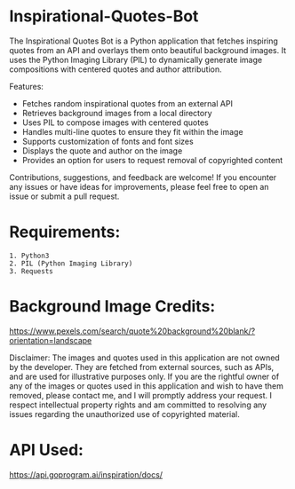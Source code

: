 # Inspirational-Quotes-Bot
The Inspirational Quotes Bot is a Python application that fetches inspiring quotes from an API and overlays them onto beautiful background images. It uses the Python Imaging Library (PIL) to dynamically generate image compositions with centered quotes and author attribution.

Features:
- Fetches random inspirational quotes from an external API
- Retrieves background images from a local directory
- Uses PIL to compose images with centered quotes
- Handles multi-line quotes to ensure they fit within the image
- Supports customization of fonts and font sizes
- Displays the quote and author on the image
- Provides an option for users to request removal of copyrighted content

Contributions, suggestions, and feedback are welcome! If you encounter any issues or have ideas for improvements, please feel free to open an issue or submit a pull request.

# Requirements:
    1. Python3
    2. PIL (Python Imaging Library)
    3. Requests

# Background Image Credits:
https://www.pexels.com/search/quote%20background%20blank/?orientation=landscape

Disclaimer: The images and quotes used in this application are not owned by the developer. They are fetched from external sources, such as APIs, and are used for illustrative purposes only. If you are the rightful owner of any of the images or quotes used in this application and wish to have them removed, please contact me, and I will promptly address your request. I respect intellectual property rights and am committed to resolving any issues regarding the unauthorized use of copyrighted material.

# API Used: 
https://api.goprogram.ai/inspiration/docs/
